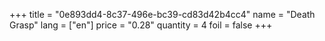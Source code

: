 +++
title = "0e893dd4-8c37-496e-bc39-cd83d42b4cc4"
name = "Death Grasp"
lang = ["en"]
price = "0.28"
quantity = 4
foil = false
+++
